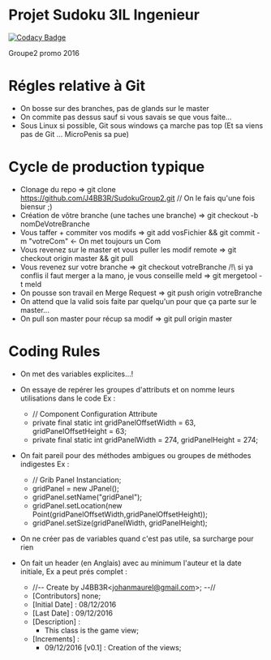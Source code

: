# Projet Sudoku 3IL Ingenieur

[![Codacy Badge](https://api.codacy.com/project/badge/Grade/9815384c2be34895b5556012c3bcce66)](https://www.codacy.com/app/J4BB3R/SudokuGroup2?utm_source=github.com&utm_medium=referral&utm_content=J4BB3R/SudokuGroup2&utm_campaign=badger)

Groupe2 promo 2016

# Régles relative à Git
  - On bosse sur des branches, pas de glands sur le master
  - On commite pas dessus sauf si vous savais se que vous faite...
  - Sous Linux si possible, Git sous windows ça marche pas top (Et sa viens pas de Git ... MicroPenis sa pue)

# Cycle de production typique

  - Clonage du repo => git clone https://github.com/J4BB3R/SudokuGroup2.git // On le fais qu'une fois biensur ;)
  - Création de vôtre branche (une taches une branche) => git checkout -b nomDeVotreBranche
  - Vous taffer + commiter vos modifs => git add vosFichier && git commit -m "votreCom" <- On met toujours un Com
  - Vous revenez sur le master et vous puller les modif remote => git checkout origin master && git pull
  - Vous revenez sur votre branche => git checkout votreBranche
    /!\ si ya conflis il faut merger a la mano, je vous conseille meld => git mergetool -t meld
  - On pousse son travail en Merge Request => git push origin votreBranche
  - On attend que la valid sois faite par quelqu'un pour que ça parte sur le master...
  - On pull son master pour récup sa modif => git pull origin master

# Coding Rules

  - On met des variables explicites...!

  - On essaye de repérer les groupes d'attributs et on nomme leurs utilisations dans le code Ex :

      - // Component Configuration Attribute
      - private final static int gridPanelOffsetWidth = 63, gridPanelOffsetHeight = 63;
      - private final static int gridPanelWidth = 274, gridPanelHeight = 274;

  - On fait pareil pour des méthodes ambigues ou groupes de méthodes indigestes Ex :

      - // Grib Panel Instanciation;
      - gridPanel = new JPanel();
      - gridPanel.setName("gridPanel");
      - gridPanel.setLocation(new Point(gridPanelOffsetWidth,gridPanelOffsetHeight));
      - gridPanel.setSize(gridPanelWidth, gridPanelHeight);

  - On ne créer pas de variables quand c'est pas utile, sa surcharge pour rien

  - On fait un header (en Anglais) avec au minimum l'auteur et la date initiale, Ex a peut prés complet :


      - //-- Create by J4BB3R<<johanmaurel@gmail.com>>; --//
      - [Contributors] none;
      - [Initial Date] : 08/12/2016
      - [Last Date] : 09/12/2016
      - [Description] :
           - This class is the game view;
      - [Increments] :
           - 09/12/2016 [v0.1] : Creation of the views;
